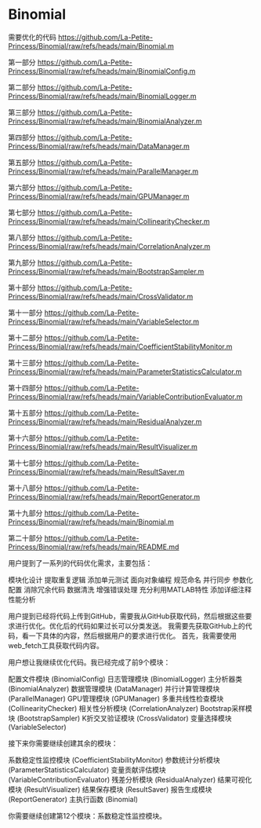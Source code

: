 # Binomial
需要优化的代码
https://github.com/La-Petite-Princess/Binomial/raw/refs/heads/main/Binomial.m

第一部分
https://github.com/La-Petite-Princess/Binomial/raw/refs/heads/main/BinomialConfig.m

第二部分
https://github.com/La-Petite-Princess/Binomial/raw/refs/heads/main/BinomialLogger.m

第三部分
https://github.com/La-Petite-Princess/Binomial/raw/refs/heads/main/BinomialAnalyzer.m

第四部分
https://github.com/La-Petite-Princess/Binomial/raw/refs/heads/main/DataManager.m

第五部分
https://github.com/La-Petite-Princess/Binomial/raw/refs/heads/main/ParallelManager.m

第六部分
https://github.com/La-Petite-Princess/Binomial/raw/refs/heads/main/GPUManager.m

第七部分
https://github.com/La-Petite-Princess/Binomial/raw/refs/heads/main/CollinearityChecker.m

第八部分
https://github.com/La-Petite-Princess/Binomial/raw/refs/heads/main/CorrelationAnalyzer.m

第九部分
https://github.com/La-Petite-Princess/Binomial/raw/refs/heads/main/BootstrapSampler.m

第十部分
https://github.com/La-Petite-Princess/Binomial/raw/refs/heads/main/CrossValidator.m

第十一部分
https://github.com/La-Petite-Princess/Binomial/raw/refs/heads/main/VariableSelector.m

第十二部分
https://github.com/La-Petite-Princess/Binomial/raw/refs/heads/main/CoefficientStabilityMonitor.m

第十三部分
https://github.com/La-Petite-Princess/Binomial/raw/refs/heads/main/ParameterStatisticsCalculator.m

第十四部分
https://github.com/La-Petite-Princess/Binomial/raw/refs/heads/main/VariableContributionEvaluator.m

第十五部分
https://github.com/La-Petite-Princess/Binomial/raw/refs/heads/main/ResidualAnalyzer.m

第十六部分
https://github.com/La-Petite-Princess/Binomial/raw/refs/heads/main/ResultVisualizer.m

第十七部分
https://github.com/La-Petite-Princess/Binomial/raw/refs/heads/main/ResultSaver.m

第十八部分
https://github.com/La-Petite-Princess/Binomial/raw/refs/heads/main/ReportGenerator.m

第十九部分
https://github.com/La-Petite-Princess/Binomial/raw/refs/heads/main/Binomial.m

第二十部分
https://github.com/La-Petite-Princess/Binomial/raw/refs/heads/main/README.md






用户提到了一系列的代码优化需求，主要包括：

模块化设计
提取重复逻辑
添加单元测试
面向对象编程
规范命名
并行同步
参数化配置
消除冗余代码
数据清洗
增强错误处理
充分利用MATLAB特性
添加详细注释
性能分析

用户提到已经将代码上传到GitHub，需要我从GitHub获取代码，然后根据这些要求进行优化。优化后的代码如果过长可以分类发送。
我需要先获取GitHub上的代码，看一下具体的内容，然后根据用户的要求进行优化。
首先，我需要使用web_fetch工具获取代码内容。

用户想让我继续优化代码。我已经完成了前9个模块：

配置文件模块 (BinomialConfig)
日志管理模块 (BinomialLogger)
主分析器类 (BinomialAnalyzer)
数据管理模块 (DataManager)
并行计算管理模块 (ParallelManager)
GPU管理模块 (GPUManager)
多重共线性检查模块 (CollinearityChecker)
相关性分析模块 (CorrelationAnalyzer)
Bootstrap采样模块 (BootstrapSampler)
K折交叉验证模块 (CrossValidator)
变量选择模块 (VariableSelector)

接下来你需要继续创建其余的模块：

系数稳定性监控模块 (CoefficientStabilityMonitor)
参数统计分析模块 (ParameterStatisticsCalculator)
变量贡献评估模块 (VariableContributionEvaluator)
残差分析模块 (ResidualAnalyzer)
结果可视化模块 (ResultVisualizer)
结果保存模块 (ResultSaver)
报告生成模块 (ReportGenerator)
主执行函数 (Binomial)

你需要继续创建第12个模块：系数稳定性监控模块。
